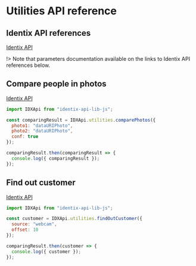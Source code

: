 # Utilities API reference

## Identix API references

[Identix API](https://kb.identix.one/#/utilities)

!> Note that parameters documentation available on the links to Identix API references below.

## Compare people in photos

[Identix API](https://kb.identix.one/#/utilities?id=comparison)

```js
import IDXApi from "identix-api-lib-js";

const comparingResult = IDXApi.utilities.comparePhotos({
  photo1: "dataURIPhoto",
  photo2: "dataURIPhoto",
  conf: true
});

comparingResult.then(comparingResult => {
  console.log({ comparingResult });
});
```

## Find out customer

[Identix API](https://kb.identix.one/#/utilities?id=who-is-a-customer)

```js
import IDXApi from "identix-api-lib-js";

const customer = IDXApi.utilities.findOutCustomer({
  source: "webcam",
  offset: 10
});

comparingResult.then(customer => {
  console.log({ customer });
});
```
